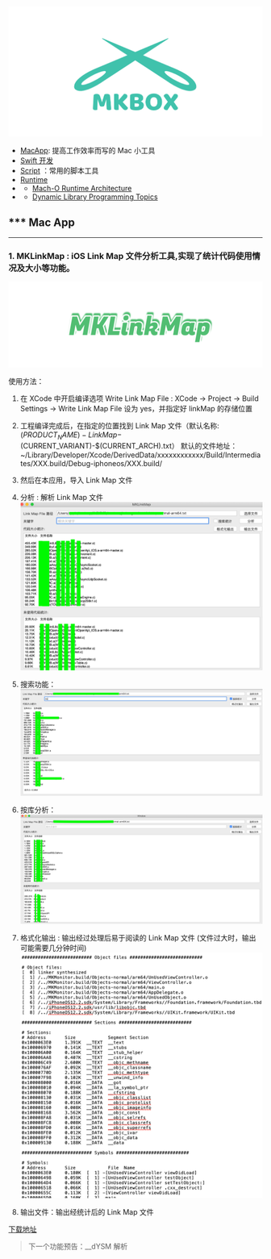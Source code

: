 
![](./source/icon_mkbox.png)

- [MacApp](./macApp): 提高工作效率而写的 Mac 小工具
- [Swift  开发](./swift)
- [Script](./script) ：常用的脚本工具
- [Runtime](./runtime)
- -  [Mach-O Runtime Architecture](./runtime/Mach-ORuntimeArchitecture.pdf)
- -  [Dynamic Library Programming Topics](./runtime/DynamicLibraryProgrammingTopics.pdf)


*** Mac App
------
___


### 1. MKLinkMap : iOS Link Map 文件分析工具,实现了统计代码使用情况及大小等功能。

![](./source/icon_macapp.png)

使用方法：
1. 在 XCode 中开启编译选项 Write Link Map File : XCode -> Project -> Build Settings ->  Write Link Map File 设为 yes，并指定好 linkMap 的存储位置

2. 工程编译完成后，在指定的位置找到 Link Map 文件（默认名称:$(PRODUCT_NAME)-LinkMap-$(CURRENT_VARIANT)-$(CURRENT_ARCH).txt）
默认的文件地址：~/Library/Developer/Xcode/DerivedData/xxxxxxxxxxxx/Build/Intermediates/XXX.build/Debug-iphoneos/XXX.build/

3. 然后在本应用，导入 Link Map 文件

4. 分析 : 解析 Link Map 文件
![](./source/macapp_1558681586.png)
5. 搜索功能：
![](./source/macapp_1558681602.png)
6. 按库分析：
![](./source/macapp_1558681608.png)
7. 格式化输出 : 输出经过处理后易于阅读的  Link Map 文件 (文件过大时，输出可能需要几分钟时间)
![](./source/macapp_1558681594.png)
8. 输出文件：输出经统计后的 Link Map 文件

[下载地址](https://github.com/mythkiven/mkBox/releases/tag/V1.0.0)

> 下一个功能预告：__dYSM 解析
